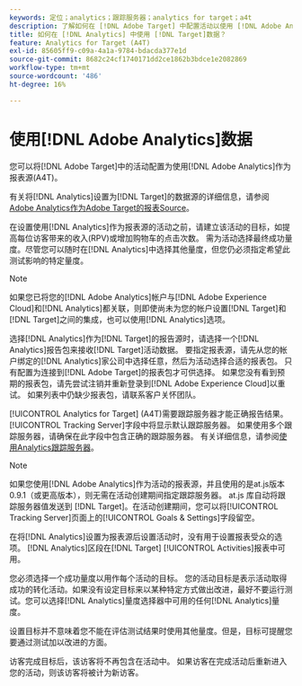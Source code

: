 ```yaml
---
keywords: 定位；analytics；跟踪服务器；analytics for target；a4t
description: 了解如何在 [!DNL Adobe Target] 中配置活动以使用 [!DNL Adobe Analytics] 作为报表源(A4T)。
title: 如何在 [!DNL Analytics] 中使用 [!DNL Target]数据？
feature: Analytics for Target (A4T)
exl-id: 85605ff9-c09a-4a1a-9784-bdacda377e1d
source-git-commit: 8682c24cf1740171dd2ce1862b3bdce1e2082869
workflow-type: tm+mt
source-wordcount: '486'
ht-degree: 16%

---
```


# 使用[!DNL Adobe Analytics]数据

您可以将[!DNL Adobe Target]中的活动配置为使用[!DNL Adobe Analytics]作为报表源(A4T)。

有关将[!DNL Analytics]设置为[!DNL Target]的数据源的详细信息，请参阅[Adobe Analytics作为Adobe Target的报表Source](/help/main/c-integrating-target-with-mac/a4t/a4t.md)。

在设置使用[!DNL Analytics]作为报表源的活动之前，请建立该活动的目标，如提高每位访客带来的收入(RPV)或增加购物车的点击次数。 需为活动选择最终成功量度。尽管您可以随时在[!DNL Analytics]中选择其他量度，但您仍必须指定希望此测试影响的特定量度。

>[!NOTE]
>
>如果您已将您的[!DNL Adobe Analytics]帐户与[!DNL Adobe Experience Cloud]和[!DNL Analytics]都关联，则即使尚未为您的帐户设置[!DNL Target]和[!DNL Target]之间的集成，也可以使用[!DNL Analytics]选项。

选择[!DNL Analytics]作为[!DNL Target]的报告源时，请选择一个[!DNL Analytics]报告包来接收[!DNL Target]活动数据。 要指定报表源，请先从您的帐户绑定的[!DNL Analytics]家公司中选择任意，然后为活动选择合适的报表包。 只有配置为连接到[!DNL Adobe Target]的报表包才可供选择。 如果您没有看到预期的报表包，请先尝试注销并重新登录到[!DNL Adobe Experience Cloud]以重试。 如果列表中仍缺少报表包，请联系客户关怀团队。

[!UICONTROL Analytics for Target] (A4T)需要跟踪服务器才能正确报告结果。 [!UICONTROL Tracking Server]字段中将显示默认跟踪服务器。 如果使用多个跟踪服务器，请确保在此字段中包含正确的跟踪服务器。 有关详细信息，请参阅[使用Analytics跟踪服务器](/help/main/c-integrating-target-with-mac/a4t/analytics-tracking-server.md#task_72077BA7E93C4A65A715A18F32228823)。

>[!NOTE]
>
>如果您使用[!DNL Adobe Analytics]作为活动的报表源，并且使用的是at.js版本0.9.1（或更高版本），则无需在活动创建期间指定跟踪服务器。 at.js 库自动将跟踪服务器值发送到 [!DNL Target]。在活动创建期间，您可以将[!UICONTROL Tracking Server]页面上的[!UICONTROL Goals & Settings]字段留空。

在将[!DNL Analytics]设置为报表源后设置活动时，没有用于设置报表受众的选项。 [!DNL Analytics]区段在[!DNL Target] [!UICONTROL Activities]报表中可用。

您必须选择一个成功量度以用作每个活动的目标。 您的活动目标是表示活动取得成功的转化活动。如果没有设定目标来以某种特定方式做出改进，最好不要运行测试。您可以选择[!DNL Analytics]量度选择器中可用的任何[!DNL Analytics]量度。

设置目标并不意味着您不能在评估测试结果时使用其他量度。但是，目标可提醒您要通过测试加以改进的方面。

访客完成目标后，该访客将不再包含在活动中。 如果访客在完成活动后重新进入您的活动，则该访客将被计为新访客。
